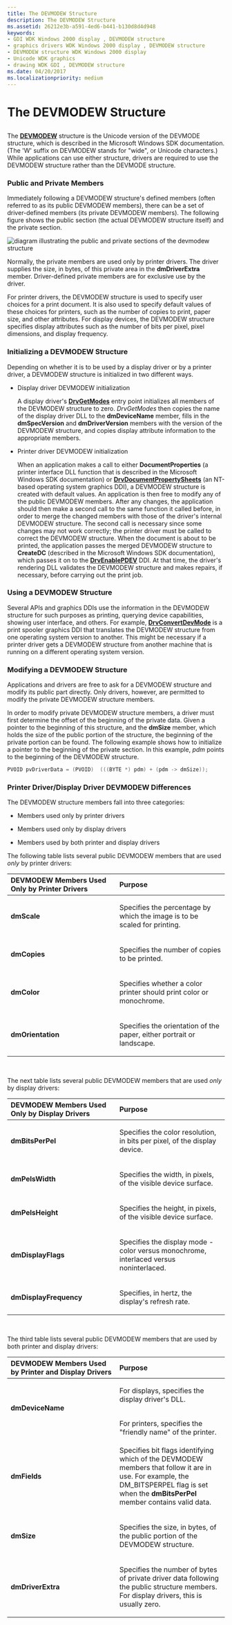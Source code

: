 ```yaml
---
title: The DEVMODEW Structure
description: The DEVMODEW Structure
ms.assetid: 26212e3b-a591-4ed6-b441-b130d8d4d948
keywords:
- GDI WDK Windows 2000 display , DEVMODEW structure
- graphics drivers WDK Windows 2000 display , DEVMODEW structure
- DEVMODEW structure WDK Windows 2000 display
- Unicode WDK graphics
- drawing WDK GDI , DEVMODEW structure
ms.date: 04/20/2017
ms.localizationpriority: medium
---
```


# The DEVMODEW Structure


## <span id="ddk_the_devmodew_structure_gg"></span><span id="DDK_THE_DEVMODEW_STRUCTURE_GG"></span>


The [**DEVMODEW**](https://msdn.microsoft.com/library/windows/hardware/ff552837) structure is the Unicode version of the DEVMODE structure, which is described in the Microsoft Windows SDK documentation. (The 'W' suffix on DEVMODEW stands for "wide", or Unicode characters.) While applications can use either structure, drivers are required to use the DEVMODEW structure rather than the DEVMODE structure.

### <span id="public_and_private_members"></span><span id="PUBLIC_AND_PRIVATE_MEMBERS"></span>Public and Private Members

Immediately following a DEVMODEW structure's defined members (often referred to as its public DEVMODEW members), there can be a set of driver-defined members (its private DEVMODEW members). The following figure shows the public section (the actual DEVMODEW structure itself) and the private section.

![diagram illustrating the public and private sections of the devmodew structure](images/devmode.png)

Normally, the private members are used only by printer drivers. The driver supplies the size, in bytes, of this private area in the **dmDriverExtra** member. Driver-defined private members are for exclusive use by the driver.

For printer drivers, the DEVMODEW structure is used to specify user choices for a print document. It is also used to specify default values of these choices for printers, such as the number of copies to print, paper size, and other attributes. For display devices, the DEVMODEW structure specifies display attributes such as the number of bits per pixel, pixel dimensions, and display frequency.

### <span id="initializing_a_devmodew_structure"></span><span id="INITIALIZING_A_DEVMODEW_STRUCTURE"></span>Initializing a DEVMODEW Structure

Depending on whether it is to be used by a display driver or by a printer driver, a DEVMODEW structure is initialized in two different ways.

-   Display driver DEVMODEW initialization

    A display driver's [**DrvGetModes**](https://msdn.microsoft.com/library/windows/hardware/ff556233) entry point initializes all members of the DEVMODEW structure to zero. *DrvGetModes* then copies the name of the display driver DLL to the **dmDeviceName** member, fills in the **dmSpecVersion** and **dmDriverVersion** members with the version of the DEVMODEW structure, and copies display attribute information to the appropriate members.

-   Printer driver DEVMODEW initialization

    When an application makes a call to either **DocumentProperties** (a printer interface DLL function that is described in the Microsoft Windows SDK documentation) or [**DrvDocumentPropertySheets**](https://msdn.microsoft.com/library/windows/hardware/ff548548) (an NT-based operating system graphics DDI), a DEVMODEW structure is created with default values. An application is then free to modify any of the public DEVMODEW members. After any changes, the application should then make a second call to the same function it called before, in order to merge the changed members with those of the driver's internal DEVMODEW structure. The second call is necessary since some changes may not work correctly; the printer driver must be called to correct the DEVMODEW structure. When the document is about to be printed, the application passes the merged DEVMODEW structure to **CreateDC** (described in the Microsoft Windows SDK documentation), which passes it on to the [**DrvEnablePDEV**](https://msdn.microsoft.com/library/windows/hardware/ff556211) DDI. At that time, the driver's rendering DLL validates the DEVMODEW structure and makes repairs, if necessary, before carrying out the print job.

### <span id="using_a_devmodew_structure"></span><span id="USING_A_DEVMODEW_STRUCTURE"></span>Using a DEVMODEW Structure

Several APIs and graphics DDIs use the information in the DEVMODEW structure for such purposes as printing, querying device capabilities, showing user interface, and others. For example, [**DrvConvertDevMode**](https://msdn.microsoft.com/library/windows/hardware/ff548532) is a print spooler graphics DDI that translates the DEVMODEW structure from one operating system version to another. This might be necessary if a printer driver gets a DEVMODEW structure from another machine that is running on a different operating system version.

### <span id="modifying_a_devmodew_structure"></span><span id="MODIFYING_A_DEVMODEW_STRUCTURE"></span>Modifying a DEVMODEW Structure

Applications and drivers are free to ask for a DEVMODEW structure and modify its public part directly. Only drivers, however, are permitted to modify the private DEVMODEW structure members.

In order to modify private DEVMODEW structure members, a driver must first determine the offset of the beginning of the private data. Given a pointer to the beginning of this structure, and the **dmSize** member, which holds the size of the public portion of the structure, the beginning of the private portion can be found. The following example shows how to initialize a pointer to the beginning of the private section. In this example, *pdm* points to the beginning of the DEVMODEW structure.

```cpp
PVOID pvDriverData = (PVOID)  (((BYTE *) pdm) + (pdm -> dmSize));
```

### <span id="printer_driver_display_driver_devmodew_differences"></span><span id="PRINTER_DRIVER_DISPLAY_DRIVER_DEVMODEW_DIFFERENCES"></span>Printer Driver/Display Driver DEVMODEW Differences

The DEVMODEW structure members fall into three categories:

-   Members used only by printer drivers

-   Members used only by display drivers

-   Members used by both printer and display drivers

The following table lists several public DEVMODEW members that are used *only* by printer drivers:

<table>
<colgroup>
<col width="50%" />
<col width="50%" />
</colgroup>
<thead>
<tr class="header">
<th align="left">DEVMODEW Members Used Only by Printer Drivers</th>
<th align="left">Purpose</th>
</tr>
</thead>
<tbody>
<tr class="odd">
<td align="left"><p><strong>dmScale</strong></p></td>
<td align="left"><p>Specifies the percentage by which the image is to be scaled for printing.</p></td>
</tr>
<tr class="even">
<td align="left"><p><strong>dmCopies</strong></p></td>
<td align="left"><p>Specifies the number of copies to be printed.</p></td>
</tr>
<tr class="odd">
<td align="left"><p><strong>dmColor</strong></p></td>
<td align="left"><p>Specifies whether a color printer should print color or monochrome.</p></td>
</tr>
<tr class="even">
<td align="left"><p><strong>dmOrientation</strong></p></td>
<td align="left"><p>Specifies the orientation of the paper, either portrait or landscape.</p></td>
</tr>
</tbody>
</table>

 

The next table lists several public DEVMODEW members that are used *only* by display drivers:

<table>
<colgroup>
<col width="50%" />
<col width="50%" />
</colgroup>
<thead>
<tr class="header">
<th align="left">DEVMODEW Members Used Only by Display Drivers</th>
<th align="left">Purpose</th>
</tr>
</thead>
<tbody>
<tr class="odd">
<td align="left"><p><strong>dmBitsPerPel</strong></p></td>
<td align="left"><p>Specifies the color resolution, in bits per pixel, of the display device.</p></td>
</tr>
<tr class="even">
<td align="left"><p><strong>dmPelsWidth</strong></p></td>
<td align="left"><p>Specifies the width, in pixels, of the visible device surface.</p></td>
</tr>
<tr class="odd">
<td align="left"><p><strong>dmPelsHeight</strong></p></td>
<td align="left"><p>Specifies the height, in pixels, of the visible device surface.</p></td>
</tr>
<tr class="even">
<td align="left"><p><strong>dmDisplayFlags</strong></p></td>
<td align="left"><p>Specifies the display mode - color versus monochrome, interlaced versus noninterlaced.</p></td>
</tr>
<tr class="odd">
<td align="left"><p><strong>dmDisplayFrequency</strong></p></td>
<td align="left"><p>Specifies, in hertz, the display's refresh rate.</p></td>
</tr>
</tbody>
</table>

 

The third table lists several public DEVMODEW members that are used by both printer and display drivers:

<table>
<colgroup>
<col width="50%" />
<col width="50%" />
</colgroup>
<thead>
<tr class="header">
<th align="left">DEVMODEW Members Used by Printer and Display Drivers</th>
<th align="left">Purpose</th>
</tr>
</thead>
<tbody>
<tr class="odd">
<td align="left"><p><strong>dmDeviceName</strong></p></td>
<td align="left"><p>For displays, specifies the display driver's DLL.</p>
<div>
 
</div>
For printers, specifies the &quot;friendly name&quot; of the printer.</td>
</tr>
<tr class="even">
<td align="left"><p><strong>dmFields</strong></p></td>
<td align="left"><p>Specifies bit flags identifying which of the DEVMODEW members that follow it are in use. For example, the DM_BITSPERPEL flag is set when the <strong>dmBitsPerPel</strong> member contains valid data.</p></td>
</tr>
<tr class="odd">
<td align="left"><p><strong>dmSize</strong></p></td>
<td align="left"><p>Specifies the size, in bytes, of the public portion of the DEVMODEW structure.</p></td>
</tr>
<tr class="even">
<td align="left"><p><strong>dmDriverExtra</strong></p></td>
<td align="left"><p>Specifies the number of bytes of private driver data following the public structure members. For display drivers, this is usually zero.</p></td>
</tr>
</tbody>
</table>

 

 

 





